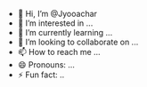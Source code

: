 - 👋 Hi, I’m @Jyooachar
- 👀 I’m interested in ...
- 🌱 I’m currently learning ...
- 💞️ I’m looking to collaborate on ...
- 📫 How to reach me ...
- 😄 Pronouns: ...
- ⚡ Fun fact: ..

<!---
Jyooachar/Jyooachar is a ✨ special ✨ repository because its `README.md` (this file) appears on your GitHub profile.
You can click the Preview link to take a look at your changes.
--->
